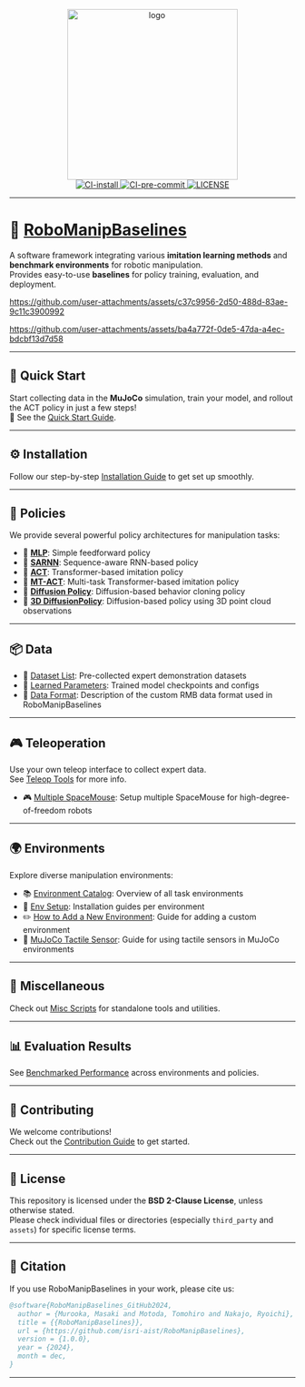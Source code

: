 <p align="center">
  <img src="https://github.com/user-attachments/assets/76636cfe-9abe-4b6f-b867-1afbd1669120" alt="logo" width="300">
  <br/>
  <a href="https://github.com/isri-aist/RoboManipBaselines/actions/workflows/install.yml">
    <img src="https://github.com/isri-aist/RoboManipBaselines/actions/workflows/install.yml/badge.svg" alt="CI-install">
  </a>
  <a href="https://github.com/isri-aist/RoboManipBaselines/actions/workflows/pre-commit.yml">
    <img src="https://github.com/isri-aist/RoboManipBaselines/actions/workflows/pre-commit.yml/badge.svg" alt="CI-pre-commit">
  </a>
  <a href="https://github.com/isri-aist/RoboManipBaselines/blob/master/LICENSE">
    <img src="https://img.shields.io/github/license/isri-aist/RoboManipBaselines" alt="LICENSE">
  </a>
</p>

---

# 🤖 [RoboManipBaselines](https://isri-aist.github.io/RoboManipBaselines-ProjectPage)

A software framework integrating various **imitation learning methods** and **benchmark environments** for robotic manipulation.  
Provides easy-to-use **baselines** for policy training, evaluation, and deployment.

https://github.com/user-attachments/assets/c37c9956-2d50-488d-83ae-9c11c3900992

https://github.com/user-attachments/assets/ba4a772f-0de5-47da-a4ec-bdcbf13d7d58

---

## 🚀 Quick Start

Start collecting data in the **MuJoCo** simulation, train your model, and rollout the ACT policy in just a few steps!  
📄 See the [Quick Start Guide](./doc/quick_start.md).

---

## ⚙️ Installation

Follow our step-by-step [Installation Guide](./doc/install.md) to get set up smoothly.

---

## 🧠 Policies

We provide several powerful policy architectures for manipulation tasks:

- 🔹 **[MLP](./robo_manip_baselines/policy/mlp)**: Simple feedforward policy
- 🔹 **[SARNN](./robo_manip_baselines/policy/sarnn)**: Sequence-aware RNN-based policy
- 🔹 **[ACT](./robo_manip_baselines/policy/act)**: Transformer-based imitation policy
- 🔹 **[MT-ACT](./robo_manip_baselines/policy/mt_act)**: Multi-task Transformer-based imitation policy
- 🔹 **[Diffusion Policy](./robo_manip_baselines/policy/diffusion_policy)**: Diffusion-based behavior cloning policy
- 🔹 **[3D DiffusionPolicy](./robo_manip_baselines/policy/diffusion_policy_3d)**: Diffusion-based policy using 3D point cloud observations

---

## 📦 Data

- 📂 [Dataset List](./doc/dataset_list.md): Pre-collected expert demonstration datasets
- 🧠 [Learned Parameters](./doc/learned_parameters.md): Trained model checkpoints and configs
- 📄 [Data Format](./doc/rmb_data_format.md): Description of the custom RMB data format used in RoboManipBaselines

---

## 🎮 Teleoperation

Use your own teleop interface to collect expert data.  
See [Teleop Tools](./robo_manip_baselines/teleop) for more info.

- 🎮 [Multiple SpaceMouse](./doc/use_multiple_spacemouse.md): Setup multiple SpaceMouse for high-degree-of-freedom robots

---

## 🌍 Environments

Explore diverse manipulation environments:

- 📚 [Environment Catalog](./doc/environment_catalog.md): Overview of all task environments
- 🔧 [Env Setup](./robo_manip_baselines/envs): Installation guides per environment
- ✏️ [How to Add a New Environment](./doc/how_to_add_env.md): Guide for adding a custom environment
- 🔅️ [MuJoCo Tactile Sensor](./doc/mujoco_tactile_sensor.md): Guide for using tactile sensors in MuJoCo environments

---

## 🧰 Miscellaneous

Check out [Misc Scripts](./robo_manip_baselines/misc) for standalone tools and utilities.

---

## 📊 Evaluation Results

See [Benchmarked Performance](./doc/evaluation_results.md) across environments and policies.

---

## 🤝 Contributing

We welcome contributions!  
Check out the [Contribution Guide](./CONTRIBUTING.md) to get started.

---

## 📄 License

This repository is licensed under the **BSD 2-Clause License**, unless otherwise stated.  
Please check individual files or directories (especially `third_party` and `assets`) for specific license terms.

---

## 📖 Citation

If you use RoboManipBaselines in your work, please cite us:

```bibtex
@software{RoboManipBaselines_GitHub2024,
  author = {Murooka, Masaki and Motoda, Tomohiro and Nakajo, Ryoichi},
  title = {{RoboManipBaselines}},
  url = {https://github.com/isri-aist/RoboManipBaselines},
  version = {1.0.0},
  year = {2024},
  month = dec,
}
```

---
